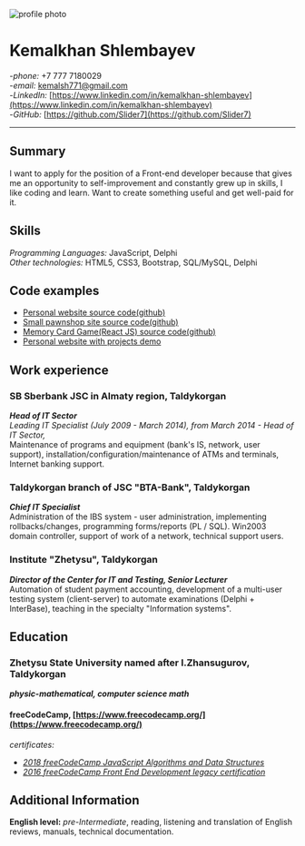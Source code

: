 ![profile photo](http://kemal.kz/img/proger.jpg)  
# Kemalkhan Shlembayev 
-*phone:* +7 777 7180029  
-*email:* <kemalsh771@gmail.com>  
-*LinkedIn:* [https://www.linkedin.com/in/kemalkhan-shlembayev](https://www.linkedin.com/in/kemalkhan-shlembayev)  
-*GitHub:* [https://github.com/Slider7](https://github.com/Slider7)

----------

## Summary  
I want to apply for the position of a Front-end developer because that gives me an opportunity to self-improvement and constantly grew up in skills, I like coding and learn. Want to create something useful and get well-paid for it.  

## Skills  
*Programming Languages:* JavaScript, Delphi  
*Other technologies:* HTML5, CSS3, Bootstrap, SQL/MySQL, Delphi

## Code examples  
- [Personal website source code(github)](https://github.com/Slider7/My-personal-site)  
- [Small pawnshop site source code(github)](https://github.com/Slider7/VALombard)  
- [Memory Card Game(React JS) source code(github)](https://github.com/Slider7/memo-cards)  
- [Personal website with projects demo](http://kemal.kz/)

## Work experience
### SB Sberbank JSC in Almaty region, Taldykorgan
***Head of IT Sector***  
*Leading IT Specialist (July 2009 - March 2014), from March 2014 - Head of IT Sector,*  
Maintenance of programs and equipment (bank's IS, network, user support), installation/configuration/maintenance of ATMs and terminals, Internet banking support.
### Taldykorgan branch of JSC "BTA-Bank", Taldykorgan
***Chief IT Specialist***  
Administration of the IBS system - user administration, implementing rollbacks/changes, programming forms/reports (PL / SQL). 
Win2003 domain controller, support of work of a network, technical support users.  
### Institute "Zhetysu", Taldykorgan
***Director of the Center for IT and Testing, Senior Lecturer***  
Automation of student payment accounting, development of a multi-user testing system (client-server) to automate examinations (Delphi + InterBase), teaching in the specialty "Information systems".

## Education  
### Zhetysu State University named after I.Zhansugurov, Taldykorgan
***physic-mathematical, computer science math***
#### freeCodeCamp, [https://www.freecodecamp.org/](https://www.freecodecamp.org/)
*certificates:*  
- [*2018 freeCodeCamp JavaScript Algorithms and Data Structures*](https://www.freecodecamp.org/certification/slider7/javascript-algorithms-and-data-structures)  
- [*2016 freeCodeCamp Front End Development legacy certification*](https://www.freecodecamp.org/certification/slider7/legacy-front-end)

## Additional Information  
**English level:** *pre-Intermediate*, reading, listening and translation of English reviews, manuals, technical documentation.

